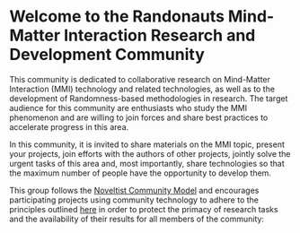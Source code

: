 # Welcome to the Randonauts Mind-Matter Interaction Research and Development Community

This community is dedicated to collaborative research on Mind-Matter Interaction (MMI) technology and related technologies, as well as to the development of Randomness-based methodologies in research.
The target audience for this community are enthusiasts who study the MMI phenomenon and are willing to join forces and share best practices to accelerate progress in this area.

In this community, it is invited to share materials on the MMI topic, present your projects, join efforts with the authors of other projects, jointly solve the urgent tasks of this area and, most importantly, share technologies so that the maximum number of people have the opportunity to develop them.

This group follows the [Noveltist Community Model](noveltist_coc.md) and encourages participating projects using community technology to adhere to the principles outlined [here](noveltist_coc.md) in order to protect the primacy of research tasks and the availability of their results for all members of the community:

